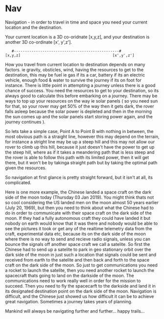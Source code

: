 # Nav
Navigation - in order to travel in time and space you need your current location and the destination.

Your current location is a 3D co-oridnate [x,y,z], and your destination is another 3D co-ordinate [x', y',z'].

       #------------------------------------------------#
    [x,y,z]                                          [x',y',z']

How you travel from current location to destination depends on many factors. ie gravity, obsticles, wind, having the resources to get to the destination, this may be fuel ie gas if its a car, battery if its an electric vehicle, enough food & water to survive the journey if its on foot for instance. There is little point in attempting a journey unless there is a good chance of success. You need the resources to get to your destination, so its always good to calculate this before embarking on a journey. There may be ways to top up your resources on the way ie solar panels ( so you need sun for that, so your rover may get 50% of the way then it gets dark, the rover falls asleep because the solar power is depleted and then in the morning the sun comes up and the solar panels start storing power again, and the journey continues ).

So lets take a simple case, Point A to Point B with nothing in between, the most obvious path is a straight line, however this may depend on the terrain, for instance a stright line may be up a steep hill and this may not allow our rover to climb up this hill, because it just doesn't have the power to get up the steep hill, where as if it takes a meandering path that is less steep and the rover is able to follow this path with its limited power, then it will get there, but it won't be by takinga straight path but by taking the optimal path given the resources.

So navigation at first glance is pretty straight forward, but it isn't at all, its complicated.

Here is one more example, the Chinese landed a space craft on the dark side of the moon today (Thursday 03 Jan 2019). You might think thats not so cool considering the US landed men on the moon almost 50 years earlier (July 20, 1969), but then you need to think about what the Chinese had to do in order to communicate with their space craft on the dark side of the moon. If they had a fully autonomous craft they could have landed it but nobody on earth would know that it was there and nobody would be able to see the pictures it took or get any of the realtime telemetry data from the craft, experimental data etc, because its on the dark side of the moon where there is no way to send and recieve radio signals, unless you can bounce the signals off another space craft we call a satelite. So first the Chinese had to send up a satelite to park in geo stationary orbit over the dark side of the moon in just such a location that signals could be sent and received from earth to the satelite and then back and forth to the space craft on the dark side of the moon. So just to get communications you need a rocket to launch the satelite, then you need another rocket to launch the spacecraft thats going to land on the darkside of the moon. The communications need to work really well in order for the mission to succeed. Then you need to fly the spacecarft to the darkside and land it in its designated destination point on the dark side of the moon. Navigation is difficult, and the Chinese just showed us how difficult it can be to achieve great navigation. Sometimes a journey takes years of planning.

Mankind will always be navigating further and further... happy trails...




